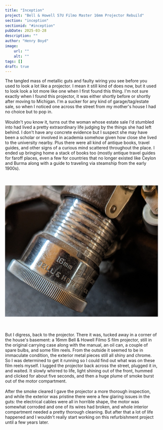 ```yaml
---
title: "Inception"
project: "Bell & Howell 57U Filmo Master 16mm Projector Rebuild"
section: "inception"
sectionid: "#inception"
pubDate: 2025-03-28
description: ""
author: "Henry Boyd"
image:
    url: ""
    alt: ""
tags: []
draft: true
---
```


The tangled mass of metallic guts and faulty wiring you see before you used to look a lot like a projector. I mean it still kind of does now, but it used to look look a lot more like one when I first found this thing. I'm not sure exactly when I found this projector, it was either shortly before or shortly after moving to Michigan. I'm a sucker for any kind of garage/tag/estate sale, so when I noticed one across the street from my mother's house I had no choice but to pop in.
\
\
Wouldn't you know it, turns out the woman whose estate sale I'd stumbled into had lived a pretty extraordinary life judging by the things she had left behind. I don't have any concrete evidence but I suspect she may have been a scholar or involved in academia somehow given how close she lived to the university nearby. Plus there were all kind of antique books, travel guides, and other signs of a curious mind scattered throughout the place. I ended up bringing home a stack of books too (mostly antique travel guides for faroff places, even a few for countries that no longer existed like Ceylon and Burma along with a guide to traveling via steamship from the early 1900s).
\
\
<br>

![Bell & Howell Projector Lens](./filmo/lenscompanyname.jpg)

\
\
But I digress, back to the projector. There it was, tucked away in a corner of the house's basement: a 16mm Bell & Howell Filmo S film projector, still in the original carrying case along with the manual, an oil can, a couple of spare bulbs, and some film reels. From the outside it seemed to be in immaculate condition, the exterior metal pieces still all shiny and chrome. So I was determined to get it running so I could find out what was on these film reels myself. I lugged the projector back across the street, plugged it in, and waited. It slowly whirred to life, light shining out of the front, hummed and clicked for about five seconds, and then a huge plume of smoke burst out of the motor compartment.
\
\
After the smoke cleared I gave the projector a more thorough inspection, and while the exterior was pristine there were a few glaring issues in the guts: the electrical cables were all in horrible shape, the motor was somewhat corroded and one of its wires had broken, and whole interior compartment needed a pretty thorough cleaning. But after that a lot of life happened and I wouldn't really start working on this refurbishment project until a few years later.